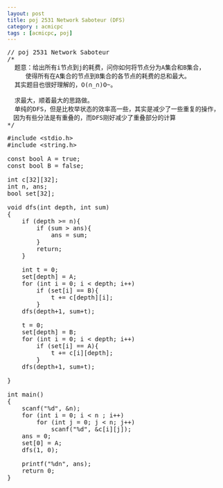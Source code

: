 ```yaml
---
layout: post
title: poj 2531 Network Saboteur (DFS)
category : acmicpc
tags : [acmicpc, poj]
---
```


<pre>// poj 2531 Network Saboteur    
/*    
  题意：给出所有i节点到j的耗费，问你如何将节点分为A集合和B集合，    
　　　使得所有在A集合的节点到B集合的各节点的耗费的总和最大。    
  其实题目也很好理解的，O(∩_∩)O~。    
    
  求最大，顺着最大的思路做。    
  单纯的DFS，但是比枚举状态的效率高一些，其实是减少了一些重复的操作，    
　因为有些分法是有重叠的，而DFS刚好减少了重叠部分的计算    
*/</pre>    
<!--more-->    
<pre>#include &lt;stdio.h&gt;    
#include &lt;string.h&gt;    
    
const bool A = true;    
const bool B = false;    
    
int c[32][32];    
int n, ans;    
bool set[32];    
    
void dfs(int depth, int sum)    
{    
    if (depth &gt;= n){    
        if (sum &gt; ans){    
            ans = sum;    
        }    
        return;    
    }    
    
    int t = 0;    
    set[depth] = A;    
    for (int i = 0; i &lt; depth; i++)    
        if (set[i] == B){    
            t += c[depth][i];    
        }    
    dfs(depth+1, sum+t);    
    
    t = 0;    
    set[depth] = B;    
    for (int i = 0; i &lt; depth; i++)    
        if (set[i] == A){    
            t += c[i][depth];    
        }    
    dfs(depth+1, sum+t);    
    
}    
    
int main()    
{    
    scanf("%d", &amp;n);    
    for (int i = 0; i &lt; n ; i++)    
        for (int j = 0; j &lt; n; j++)    
            scanf("%d", &amp;c[i][j]);    
    ans = 0;    
    set[0] = A;    
    dfs(1, 0);    
    
    printf("%dn", ans);    
    return 0;    
}</pre>